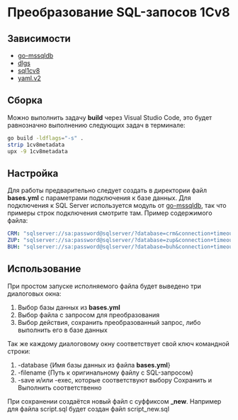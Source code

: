 # Преобразование SQL-запосов 1Cv8
## Зависимости
- [go-mssqldb](https://github.com/denisenkom/go-mssqldb)
- [dlgs](https://github.com/gen2brain/dlgs)
- [sql1cv8](https://github.com/mopo3ilo/sql1cv8)
- [yaml.v2](https://gopkg.in/yaml.v2)

## Сборка
Можно выполнить задачу **build** через Visual Studio Code, это будет равнозначно выполнению следующих задач в терминале:
```bash
go build -ldflags="-s" .
strip 1cv8metadata
upx -9 1cv8metadata
```

## Настройка
Для работы предварительно следует создать в директории файл **bases.yml** с параметрами подключения к базе данных. Для подключения к SQL Server используется модуль от [go-mssqldb](https://github.com/denisenkom/go-mssqldb), так что примеры строк подключения смотрите там.
Пример содержимого файла:
```yml
CRM: "sqlserver://sa:password@sqlserver/?database=crm&connection+timeout=30&encrypt=disable&app+name=1Cv8+Metadata"
ZUP: "sqlserver://sa:password@sqlserver/?database=zup&connection+timeout=30&encrypt=disable&app+name=1Cv8+Metadata"
BUH: "sqlserver://sa:password@sqlserver/?database=buh&connection+timeout=30&encrypt=disable&app+name=1Cv8+Metadata"
```

## Использование
При простом запуске исполняемого файла будет выведено три диалоговых окна:
1. Выбор базы данных из **bases.yml**
2. Выбор файла с запросом для преобразования
3. Выбор действия, сохранить преобразованный запрос, либо выполнить его в базе данных

Так же каждому диалоговому окну соответствует свой ключ командной строки:
1. -database {Имя базы данных из файла **bases.yml**}
2. -filename {Путь к оригинальному файлу с SQL-запросом}
3. -save и/или -exec, которые соответствуют выбору Сохранить и Выполнить соответственно

При сохранении создаётся новый файл с суффиксом **_new**. Например для файла script.sql будет создан файл script_new.sql
